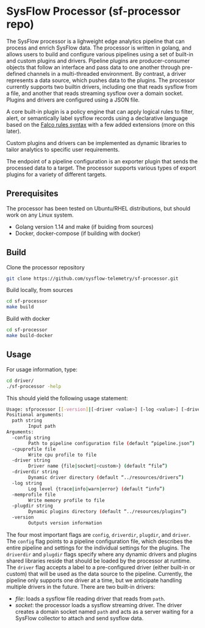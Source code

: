 # SysFlow Processor (sf-processor repo)

The SysFlow processor is a lighweight edge analytics pipeline that can process and enrich SysFlow data. The processor is written in golang, and allows users to build and configure various pipelines using a set of built-in and custom plugins and drivers. Pipeline plugins are producer-consumer objects that follow an interface and pass data to one another through pre-defined channels in a multi-threaded environment. By contrast, a driver represents a data source, which pushes data to the plugins. The processor currently supports two builtin drivers, including one that reads sysflow from a file, and another that reads streaming sysflow over a domain socket. Plugins and drivers are configured using a JSON file.  

A core built-in plugin is a policy engine that can apply logical rules to filter, alert, or semantically label sysflow records using a declarative language based on the [Falco rules syntax](https://falco.org/docs/rules/) with a few added extensions (more on this later).

Custom plugins and drivers can be implemented as dynamic libraries to tailor analytics to specific user requirements.

The endpoint of a pipeline configuration is an exporter plugin that sends the processed data to a target. The processor supports various types of export plugins for a variety of different targets.

## Prerequisites

The processor has been tested on Ubuntu/RHEL distributions, but should work on any Linux system.

- Golang version 1.14 and make (if buiding from sources)
- Docker, docker-compose  (if building with docker)

## Build

Clone the processor repository

```bash
git clone https://github.com/sysflow-telemetry/sf-processor.git
```

Build locally, from sources

```bash
cd sf-processor
make build
```

Build with docker

```bash
cd sf-processor
make build-docker
```

## Usage

For usage information, type:

```bash
cd driver/
./sf-processor -help
```

This should yield the following usage statement:

```bash
Usage: sfprocessor [[-version]|[-driver <value>] [-log <value>] [-driverdir <value>] [-plugdir <value>] path]
Positional arguments:
  path string
        Input path
Arguments:
  -config string
        Path to pipeline configuration file (default “pipeline.json”)
  -cpuprofile file
        Write cpu profile to file
  -driver string
        Driver name {file|socket|<custom>} (default “file”)
  -driverdir string
        Dynamic driver directory (default “../resources/drivers”)
  -log string
        Log level {trace|info|warn|error} (default “info”)
  -memprofile file
        Write memory profile to file
  -plugdir string
        Dynamic plugins directory (default “../resources/plugins”)
  -version
        Outputs version information
```

The four most important flags are `config`, `driverdir`, `plugdir`, and `driver`. The `config` flag points to a pipeline configuration file, which describes the entire pipeline and settings for the individual settings for the plugins. The `driverdir` and `plugdir` flags specify where any dynamic drivers and plugins shared libraries reside that should be loaded by the processor at runtime. The `driver` flag accepts a label to a pre-configured driver (either built-in or custom) that will be used as the data source to the pipeline. Currently, the pipeline only supports one driver at a time, but we anticipate handling multiple drivers in the future. There are two built-in drivers:

- _file_: loads a sysflow file reading driver that reads from `path`.  
- _socket_: the processor loads a sysflow streaming driver. The driver creates a domain socket named `path`
  and acts as a server waiting for a SysFlow collector to attach and send sysflow data.


